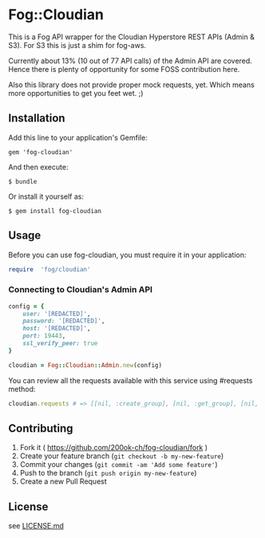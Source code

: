 # Fog::Cloudian

This is a Fog API wrapper for the Cloudian Hyperstore REST APIs (Admin
& S3). For S3 this is just a shim for fog-aws.

Currently about 13% (10 out of 77 API calls) of the Admin API are
covered. Hence there is plenty of opportunity for some FOSS
contribution here.

Also this library does not provide proper mock requests, yet. Which
means more opportunities to get you feet wet. ;)

## Installation

Add this line to your application's Gemfile:

```
gem 'fog-cloudian'
```

And then execute:

```
$ bundle
```

Or install it yourself as:

```
$ gem install fog-cloudian
```

## Usage

Before you can use fog-cloudian, you must require it in your application:

```ruby
require  'fog/cloudian'
```

### Connecting to Cloudian's Admin API

```ruby
config = {
    user: '[REDACTED]',
    password: '[REDACTED]',
    host: '[REDACTED]',
    port: 19443,
    ssl_verify_peer: true
}

cloudian = Fog::Cloudian::Admin.new(config)
```

You can review all the requests available with this service using #requests method:

```ruby
cloudian.requests # => [[nil, :create_group], [nil, :get_group], [nil, :delete_group], ...
```

## Contributing

1. Fork it ( https://github.com/200ok-ch/fog-cloudian/fork )
1. Create your feature branch (`git checkout -b my-new-feature`)
1. Commit your changes (`git commit -am 'Add some feature'`)
1. Push to the branch (`git push origin my-new-feature`)
1. Create a new Pull Request

## License

see [LICENSE.md](LICENSE.md)
